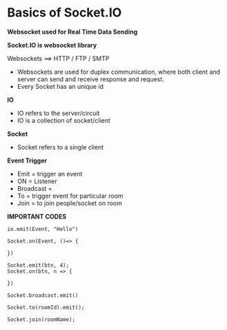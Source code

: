 # Basics of Socket.IO

**Websocket used for Real Time Data Sending**

**Socket.IO is websocket library**

Websockets ==> HTTP / FTP / SMTP

- Websockets are used for duplex communication, where both client and server can send and receive response and request.
- Every Socket has an unique id

**IO**

- IO refers to the server/circuit
- IO is a collection of socket/client

**Socket**

- Socket refers to a single client

**Event Trigger**

- Emit = trigger an event
- ON = Listener
- Broadcast =
- To = trigger event for particular room
- Join = to join people/socket on room

**IMPORTANT CODES**

```
io.emit(Event, "Hello")

Socket.on(Event, ()=> {

})

Socket.emit(btn, 4);
Socket.on(btn, n => {

})

Socket.broadcast.emit()

Socket.to(roomId).emit();

Socket.join(roomName);
```
